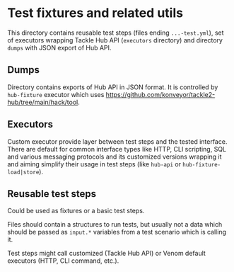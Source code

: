 # Test fixtures and related utils

This directory contains reusable test steps (files ending ```...-test.yml```), set of executors wrapping Tackle Hub API (```executors``` directory) and directory ```dumps``` with JSON export of Hub API.

## Dumps

Directory contains exports of Hub API in JSON format. It is controlled by ```hub-fixture``` executor which uses https://github.com/konveyor/tackle2-hub/tree/main/hack/tool.

## Executors

Custom executor provide layer between test steps and the tested interface. There are default for common interface types like HTTP, CLI scripting, SQL and various messaging protocols and its customized versions wrapping it and aiming simplify their usage in test steps (like ```hub-api``` or ```hub-fixture-load|store```).

## Reusable test steps

Could be used as fixtures or a basic test steps.

Files should contain a structures to run  tests, but usually not a data which should be passed as ```input.*``` variables from a test scenario which is calling it.

Test steps might call customized (Tackle Hub API) or Venom default executors (HTTP, CLI command, etc.).

